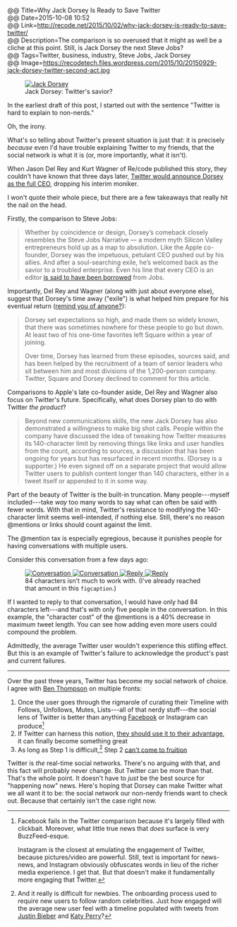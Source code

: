 @@ Title=Why Jack Dorsey Is Ready to Save Twitter  
@@ Date=2015-10-08 10:52  
@@ Link=http://recode.net/2015/10/02/why-jack-dorsey-is-ready-to-save-twitter/  
@@ Description=The comparison is so overused that it might as well be a cliche at this point. Still, is Jack Dorsey the next Steve Jobs?  
@@ Tags=Twitter, business, industry, Steve Jobs, Jack Dorsey  
@@ Image=https://recodetech.files.wordpress.com/2015/10/20150929-jack-dorsey-twitter-second-act.jpg

<figure>
	<a class="nohover" href="http://recode.net/2015/10/02/why-jack-dorsey-is-ready-to-save-twitter/  ">
		<img src="https://recodetech.files.wordpress.com/2015/10/20150929-jack-dorsey-twitter-second-act.jpg" alt="Jack Dorsey">
	</a>
	<figcaption>Jack Dorsey: Twitter's savior?</figcaption>
</figure>

In the earliest draft of this post, I started out with the sentence "Twitter is hard to explain to non-nerds."

Oh, the irony.

What's so telling about Twitter's present situation is just that: it is precisely *because* even I'd have trouble explaining Twitter to my friends, that the social network is what it is (or, more importantly, what it isn't).

When Jason Del Rey and Kurt Wagner of Re/code published this story, they couldn't have known that three days later, [Twitter would announce Dorsey as the full CEO][nytimes], dropping his interim moniker.

I won't quote their whole piece, but there are a few takeaways that really hit the nail on the head.

Firstly, the comparison to Steve Jobs:
>Whether by coincidence or design, Dorsey’s comeback closely resembles the Steve Jobs Narrative — a modern myth Silicon Valley entrepreneurs hold up as a map to absolution. Like the Apple co-founder, Dorsey was the impetuous, petulant CEO pushed out by his allies. And after a soul-searching exile, he’s welcomed back as the savior to a troubled enterprise. Even his line that every CEO is an editor [is said to have been borrowed][google] from Jobs.

Importantly, Del Rey and Wagner (along with just about everyone else), suggest that Dorsey's time away ("exile") is what helped him prepare for his eventual return ([remind you of anyone?][wikipedia]):
>Dorsey set expectations so high, and made them so widely known, that there was sometimes nowhere for these people to go but down. At least two of his one-time favorites left Square within a year of joining.
>
>Over time, Dorsey has learned from these episodes, sources said, and has been helped by the recruitment of a team of senior leaders who sit between him and most divisions of the 1,200-person company. Twitter, Square and Dorsey declined to comment for this article.

Comparisons to Apple's late co-founder aside, Del Rey and Wagner also focus on Twitter's future. Specifically, what does Dorsey plan to do with Twitter *the product*?
>Beyond new communications skills, the new Jack Dorsey has also demonstrated a willingness to make big shot calls. People within the company have discussed the idea of tweaking how Twitter measures its 140-character limit by removing things like links and user handles from the count, according to sources, a discussion that has been ongoing for years but has resurfaced in recent months. (Dorsey is a supporter.) He even signed off on a separate project that would allow Twitter users to publish content longer than 140 characters, either in a tweet itself or appended to it in some way.

Part of the beauty of Twitter is the built-in truncation. Many people---myself included---take *way* too many words to say what can often be said with fewer words. With that in mind, Twitter's resistance to modifying the 140-character limit seems well-intended, if nothing else. Still, there's no reason @mentions or links should count against the limit. 

The @mention tax is especially egregious, because it punishes people for having conversations with multiple users.

Consider this conversation from a few days ago:

<figure class="inlinetwo">
	<a href="http://d.pr/i/11xqM+">
		<img class="screenshot lazy" data-original="http://d.pr/i/11xqM+" alt="Conversation">
			<noscript><img class="screenshot" src="http://d.pr/i/11xqM" alt="Conversation"></noscript>
	</a>
	<a href="http://d.pr/i/8LjF+">
		<img class="screenshot lazy" data-original="http://d.pr/i/8LjF+" alt="Reply">
			<noscript><img class="screenshot" src="http://d.pr/i/8LjF+" alt="Reply"></noscript>
	</a>
	<figcaption>84 characters isn't much to work with. (I've already reached that amount in this <code>figcaption</code>.)</figcaption>
</figure>

If I wanted to reply to that conversation, I would have only had 84 characters left---and that's with only five people in the conversation. In this example, the "character cost" of the @mentions is a 40% decrease in maximum tweet length. You can see how adding even more users could compound the problem.

Admittedly, the average Twitter user wouldn't experience this stifling effect. But this is an example of Twitter's failure to acknowledge the product's past and current failures.

***

Over the past three years, Twitter has become my social network of choice. I agree with [Ben Thompson][stratechery] on multiple fronts:
1. Once the user goes through the rigmarole of curating their Timeline with Follows, Unfollows, Mutes, Lists---all of that nerdy stuff---the social lens of Twitter is better than anything [Facebook][stratechery 2] or Instagram can produce[^compare]
2. If Twitter can harness this notion, [they should use it to their advantage][stratechery 3], it can finally become something great
3. As long as Step 1 is difficult,[^really] Step 2 [can't come to fruition][stratechery 4]

Twitter is *the* real-time social networks. There's no arguing with that, and this fact will probably never change. But Twitter can be more than that. That's the whole point. It doesn't have to *just* be the best source for "happening now" news. Here's hoping that Dorsey can make Twitter what we all want it to be: the social network our non-nerdy friends want to check out. Because that certainly isn't the case right now.

[^compare]: Facebook fails in the Twitter comparison because it's largely filled with clickbait. Moreover, what little true news that *does* surface is very BuzzFeed-esque.

	Instagram is the closest at emulating the engagement of Twitter, because pictures/video are powerful. Still, text is important for news-news, and Instagram obviously obfuscates words in lieu of the richer media experience. I get that. But that doesn't make it fundamentally more engaging that Twitter.
[^really]: And it really is difficult for newbies. The onboarding process used to require new users to follow random celebrities. Just how engaged will the average new user feel with a timeline populated with tweets from [Justin Bieber][twitter] and [Katy Perry][twitter 2]? 

[google]: https://books.google.com/books?id=ygwDHny6vpkC&pg=PT144&lpg=PT144&dq=steve+jobs+ceo+editor+quote&source=bl&ots=SV0M4Wd45N&sig=nbOujKjyf-dRvEpTMnCwgVZDwxA&hl=en&sa=X&ved=0CFQQ6AEwC2oVChMIupyHyZWkyAIVyeeACh3_7Au0#v=onepage&q=steve%20jobs%20ceo%20editor%20quote&f=false
[nytimes]: http://www.nytimes.com/video/multimedia/100000003958874/twitter-makes-jack-dorsey-permanent-ceo.html
[stratechery]: https://stratechery.com/2015/twitters-moment/
[stratechery 2]: https://stratechery.com/2015/the-facebook-epoch/
[stratechery 3]: https://stratechery.com/2015/twitter-might/
[stratechery 4]: https://stratechery.com/2014/twitter-market/
[twitter]: https://twitter.com/JustinBieber
[twitter 2]: https://twitter.com/katyperry
[wikipedia]: https://en.wikipedia.org/wiki/Steve_Jobs#NeXT_computer